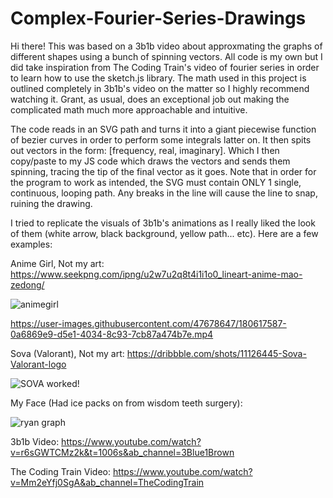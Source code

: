 # Complex-Fourier-Series-Drawings

Hi there! This was based on a 3b1b video about approxmating the graphs of different shapes using a bunch of spinning vectors. All code is my own but I did take inspiration from The Coding Train's video of fourier series in order to learn how to use the sketch.js library. The math used in this project is outlined completely in 3b1b's video on the matter so I highly recommend watching it. Grant, as usual, does an exceptional job out making the complicated math much more approachable and intuitive. 

The code reads in an SVG path and turns it into a giant piecewise function of bezier curves in order to perform some integrals latter on. It then spits out vectors in the form: [frequency, real, imaginary]. Which I then copy/paste to my JS code which draws the vectors and sends them spinning, tracing the tip of the final vector as it goes. Note that in order for the program to work as intended, the SVG must contain ONLY 1 single, continuous, looping path. Any breaks in the line will cause the line to snap, ruining the drawing.

I tried to replicate the visuals of 3b1b's animations as I really liked the look of them (white arrow, black background, yellow path... etc). Here are a few examples:

Anime Girl, Not my art: https://www.seekpng.com/ipng/u2w7u2q8t4i1i1o0_lineart-anime-mao-zedong/

![animegirl](https://user-images.githubusercontent.com/47678647/180617179-4ae811cd-5afd-4027-8858-db66235d7714.PNG)

https://user-images.githubusercontent.com/47678647/180617587-0a6869e9-d5e1-4034-8c93-7cb87a474b7e.mp4


Sova (Valorant), Not my art: https://dribbble.com/shots/11126445-Sova-Valorant-logo

![SOVA worked!](https://user-images.githubusercontent.com/47678647/180617208-eec6a582-f1a8-466f-86ed-82b1c2870931.PNG)

My Face (Had ice packs on from wisdom teeth surgery):

![ryan graph](https://user-images.githubusercontent.com/47678647/180617226-a661fc38-3220-4cc7-9187-0c73e00285ab.PNG)



3b1b Video: https://www.youtube.com/watch?v=r6sGWTCMz2k&t=1006s&ab_channel=3Blue1Brown

The Coding Train Video: https://www.youtube.com/watch?v=Mm2eYfj0SgA&ab_channel=TheCodingTrain
